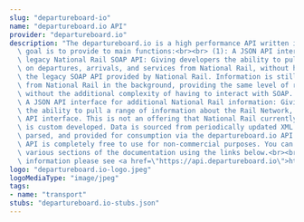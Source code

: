 ```yaml
---
slug: "departureboard-io"
name: "departureboard.io API"
provider: "departureboard.io"
description: "The departureboard.io is a high performance API written in Golang. Its\
  \ goal is to provide to main functions:<br><br> (1): A JSON API interface to the\
  \ legacy National Rail SOAP API: Giving developers the ability to pull live information\
  \ on departures, arrivals, and services from National Rail, without having to use\
  \ the legacy SOAP API provided by National Rail. Information is still pulled directly\
  \ from National Rail in the background, providing the same level of real-time data\
  \ without the additional complexity of having to interact with SOAP. <br><br>(2):\
  \ A JSON API interface for additional National Rail information: Giving developers\
  \ the ability to pull a range of information about the Rail Network, via a JSON\
  \ API interface. This is not an offering that National Rail currently provide, and\
  \ is custom developed. Data is sourced from periodically updated XML documents,\
  \ parsed, and provided for consumption via the departureboard.io API.<br><br>This\
  \ API is completely free to use for non-commercial purposes. You can explore the\
  \ various sections of the documentation using the links below.<br><br> For more\
  \ information please see <a href=\"https://api.departureboard.io\">https://api.departureboard.io</a>"
logo: "departureboard.io-logo.jpeg"
logoMediaType: "image/jpeg"
tags:
- name: "transport"
stubs: "departureboard.io-stubs.json"
---
```

